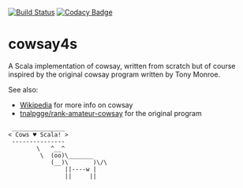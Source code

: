 [![Build Status](https://travis-ci.org/guilgaly/cowsay4s.svg?branch=master)](https://travis-ci.org/guilgaly/cowsay4s)
[![Codacy Badge](https://api.codacy.com/project/badge/Grade/61283f92a63444738407f767d6bf86f7)](https://www.codacy.com/app/guilgaly/cowsay4s?utm_source=github.com&amp;utm_medium=referral&amp;utm_content=guilgaly/cowsay4s&amp;utm_campaign=Badge_Grade)

# cowsay4s

A Scala implementation of cowsay, written from scratch but of course inspired by
the original cowsay program written by Tony Monroe.

See also:

- [Wikipedia](https://en.wikipedia.org/wiki/Cowsay) for more info on cowsay
- [tnalpgge/rank-amateur-cowsay](https://github.com/tnalpgge/rank-amateur-cowsay)
for the original program

```text
 _______________
< Cows ♥ Scala! >
 ---------------
        \   ^__^
         \  (oo)\_______
            (__)\       )\/\
                ||----w |
                ||     ||
```
